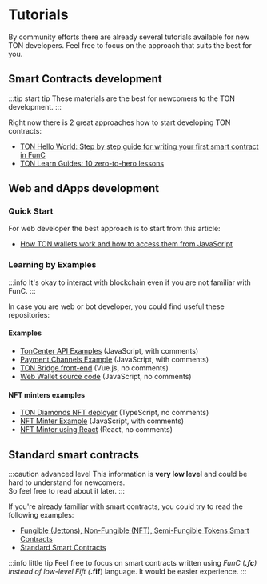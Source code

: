 # Tutorials

By community efforts there are already several tutorials available for new TON developers. Feel free to focus on the approach that suits the best for you.

## Smart Contracts development

:::tip start tip
These materials are the best for newcomers to the TON development.
:::

Right now there is 2 great approaches how to start developing TON contracts:
* [TON Hello World: Step by step guide for writing your first smart contract in FunC](https://society.ton.org/ton-hello-world-step-by-step-guide-for-writing-your-first-smart-contract-in-func)
* [TON Learn Guides: 10 zero-to-hero lessons](https://github.com/romanovichim/TonFunClessons_Eng)

## Web and dApps development

### Quick Start

For web developer the best approach is to start from this article:  
* [How TON wallets work and how to access them from JavaScript](https://society.ton.org/how-ton-wallets-work-and-how-to-access-them-from-javascript)

### Learning by Examples

:::info
It's okay to interact with blockchain even if you are not familiar with FunC.
:::

In case you are web or bot developer, you could find useful these repositories:

#### Examples

* [TonCenter API Examples](https://github.com/toncenter/examples) (JavaScript, with comments)
* [Payment Channels Example](https://github.com/toncenter/payment-channels-example) (JavaScript, with comments)
* [TON Bridge front-end](https://github.com/ton-blockchain/bridge) (Vue.js, no comments)
* [Web Wallet source code](https://github.com/toncenter/ton-wallet) (JavaScript, no comments)

#### NFT minters examples

* [TON Diamonds NFT deployer](https://github.com/tondiamonds/ton-nft-deployer) (TypeScript, no comments)
* [NFT Minter Example](https://github.com/ton-foundation/token-contract/tree/main/nft/web-example) (JavaScript, with comments)
* [NFT Minter using React](https://github.com/tonbuilders/tonbuilders-minter) (React, no comments)

## Standard smart contracts

:::caution advanced level
This information is **very low level** and could be hard to understand for newcomers.  
So feel free to read about it later.
:::

If you're already familiar with smart contracts, you could try to read the following examples:
- [Fungible (Jettons), Non-Fungible (NFT), Semi-Fungible Tokens Smart Contracts](https://github.com/ton-blockchain/token-contract/tree/main)
- [Standard Smart Contracts](https://github.com/ton-blockchain/ton/tree/master/crypto/smartcont)

:::info little tip
Feel free to focus on smart contracts written using _FunC_  (***.fc**) instead of low-level *Fift* (***.fif**) language. It would be easier experience.
:::